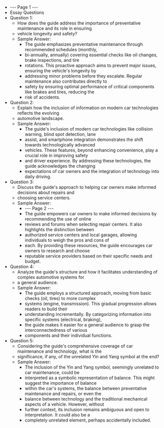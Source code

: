 - --- Page 1 ---
- Essay Questions
- Question 1:
  - How does the guide address the importance of preventative maintenance and its role in ensuring
  - vehicle longevity and safety?
  - Sample Answer:
    - The guide emphasizes preventative maintenance through recommended schedules (monthly,
    - bi-annually, annually) covering essential checks like oil changes, brake inspections, and tire
    - rotations.  This proactive approach aims to prevent major issues, ensuring the vehicle's longevity by
    - addressing minor problems before they escalate.  Regular maintenance also contributes directly to
    - safety by ensuring optimal performance of critical components like brakes and tires, reducing the
    - risk of accidents.
- Question 2:
  - Explain how the inclusion of information on modern car technologies reflects the evolving
  - automotive landscape.
  - Sample Answer:
    - The guide's inclusion of modern car technologies like collision warning, blind spot detection, lane
    - assist, and smartphone integration demonstrates the shift towards technologically advanced
    - vehicles.  These features, beyond enhancing convenience, play a crucial role in improving safety
    - and driver experience.  By addressing these technologies, the guide acknowledges the changing
    - expectations of car owners and the integration of technology into daily driving.
- Question 3:
  - Discuss the guide's approach to helping car owners make informed decisions about repairs and
  - choosing service centers.
  - Sample Answer:
    - --- Page 2 ---
    - The guide empowers car owners to make informed decisions by recommending the use of online
    - reviews and forums when selecting repair centers.  It also highlights the distinction between
    - authorized service centers and local garages, allowing individuals to weigh the pros and cons of
    - each.  By providing these resources, the guide encourages car owners to research and choose
    - reputable service providers based on their specific needs and budget.
- Question 4:
  - Analyze the guide's structure and how it facilitates understanding of complex automotive systems for
  - a general audience.
  - Sample Answer:
    - The guide employs a structured approach, moving from basic checks (oil, tires) to more complex
    - systems (engine, transmission).  This gradual progression allows readers to build their
    - understanding incrementally.  By categorizing information into specific systems (electrical, braking),
    - the guide makes it easier for a general audience to grasp the interconnectedness of various
    - components and their individual functions.
- Question 5:
  - Considering the guide's comprehensive coverage of car maintenance and technology, what is the
  - significance, if any, of the unrelated Yin and Yang symbol at the end?
  - Sample Answer:
    - The inclusion of the Yin and Yang symbol, seemingly unrelated to car maintenance, could be
    - interpreted as a symbolic representation of balance.  This might suggest the importance of balance
    - within the car's systems, the balance between preventative maintenance and repairs, or even the
    - balance between technology and the traditional mechanical aspects of a vehicle.  However, without
    - further context, its inclusion remains ambiguous and open to interpretation.  It could also be a
    - completely unrelated element, perhaps accidentally included.
